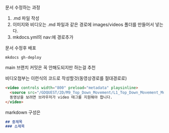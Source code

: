 문서 수정하는 과정
1. \.md 파일 작성
2. 이미지와 비디오는 .md 파일과 같은 경로에 images/videos 폴더를 만들어서 넣는다.
3. mkdocs.yml의 nav:에 경로추가

문서 수정후 배포
```sheel
mkdocs gh-deploy
```

main 브랜치 커밋은 꼭 안해도되지만 하는걸 추천

비디오첨부는 이런식의 코드로 작성할것(동영상경로를 절대경로로)
```html
<video controls width="800" preload="metadata" playsinline>
  <source src="/GDQUEST/2D/M9_Top_Down_Movement/L1_Top_Down_Movement_Module_Overview/videos/010_overview_result.mp4" type="video/mp4">
  동영상을 보려면 브라우저가 video 태그를 지원해야 합니다.
</video>
```

markdown 구성은
```markdown
## 중제목
### 소제목
```